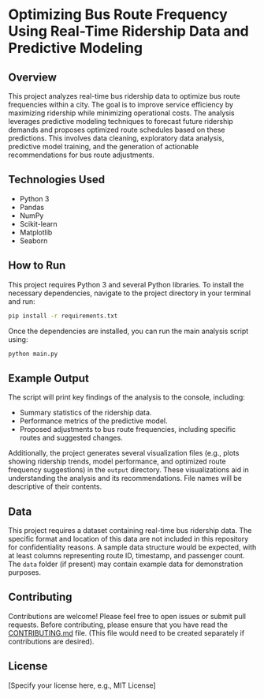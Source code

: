 # Optimizing Bus Route Frequency Using Real-Time Ridership Data and Predictive Modeling

## Overview

This project analyzes real-time bus ridership data to optimize bus route frequencies within a city.  The goal is to improve service efficiency by maximizing ridership while minimizing operational costs.  The analysis leverages predictive modeling techniques to forecast future ridership demands and proposes optimized route schedules based on these predictions.  This involves data cleaning, exploratory data analysis, predictive model training, and the generation of actionable recommendations for bus route adjustments.

## Technologies Used

* Python 3
* Pandas
* NumPy
* Scikit-learn
* Matplotlib
* Seaborn


## How to Run

This project requires Python 3 and several Python libraries.  To install the necessary dependencies, navigate to the project directory in your terminal and run:

```bash
pip install -r requirements.txt
```

Once the dependencies are installed, you can run the main analysis script using:

```bash
python main.py
```

## Example Output

The script will print key findings of the analysis to the console, including:

* Summary statistics of the ridership data.
* Performance metrics of the predictive model.
* Proposed adjustments to bus route frequencies, including specific routes and suggested changes.

Additionally, the project generates several visualization files (e.g., plots showing ridership trends, model performance, and optimized route frequency suggestions) in the `output` directory.  These visualizations aid in understanding the analysis and its recommendations.  File names will be descriptive of their contents.


## Data

This project requires a dataset containing real-time bus ridership data.  The specific format and location of this data are not included in this repository for confidentiality reasons. A sample data structure would be expected, with at least columns representing route ID, timestamp, and passenger count.  The `data` folder (if present) may contain example data for demonstration purposes.

## Contributing

Contributions are welcome! Please feel free to open issues or submit pull requests.  Before contributing, please ensure that you have read the [CONTRIBUTING.md](CONTRIBUTING.md) file. (This file would need to be created separately if contributions are desired).

## License

[Specify your license here, e.g., MIT License]